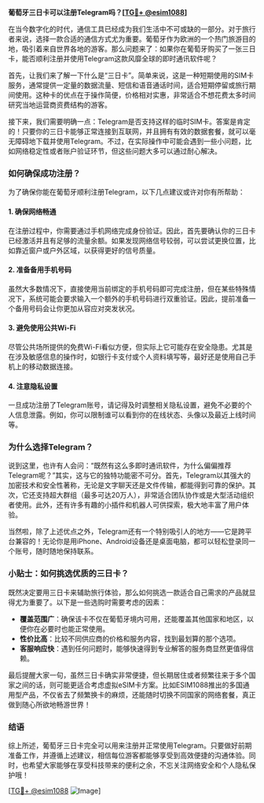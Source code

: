 **葡萄牙三日卡可以注册Telegram吗？[[TG💪+ @esim1088](https://t.me/s/esim1088)]**

在当今数字化的时代，通信工具已经成为我们生活中不可或缺的一部分。对于旅行者来说，选择一款合适的通信方式尤为重要。葡萄牙作为欧洲的一个热门旅游目的地，吸引着来自世界各地的游客。那么问题来了：如果你在葡萄牙购买了一张三日卡，能否顺利注册并使用Telegram这款风靡全球的即时通讯软件呢？

首先，让我们来了解一下什么是“三日卡”。简单来说，这是一种短期使用的SIM卡服务，通常提供一定量的数据流量、短信和语音通话时间，适合短期停留或旅行期间使用。这种卡的优点在于操作简便，价格相对实惠，非常适合不想花费太多时间研究当地运营商资费结构的游客。

接下来，我们需要明确一点：Telegram是否支持这样的临时SIM卡。答案是肯定的！只要你的三日卡能够正常连接到互联网，并且拥有有效的数据套餐，就可以毫无障碍地下载并使用Telegram。不过，在实际操作中可能会遇到一些小问题，比如网络稳定性或者账户验证环节，但这些问题大多可以通过耐心解决。

### **如何确保成功注册？**

为了确保你能在葡萄牙顺利注册Telegram，以下几点建议或许对你有所帮助：

#### **1. 确保网络畅通**
在注册过程中，你需要通过手机网络完成身份验证。因此，首先要确认你的三日卡已经激活并且有足够的流量余额。如果发现网络信号较弱，可以尝试更换位置，比如靠近窗户或户外区域，以获得更好的信号质量。

#### **2. 准备备用手机号码**
虽然大多数情况下，直接使用当前绑定的手机号码即可完成注册，但在某些特殊情况下，系统可能会要求输入一个额外的手机号码进行双重验证。因此，提前准备一个备用号码会让你更加从容应对突发状况。

#### **3. 避免使用公共Wi-Fi**
尽管公共场所提供的免费Wi-Fi看似方便，但实际上它可能存在安全隐患。尤其是在涉及敏感信息的操作时，如银行卡支付或个人资料填写等，最好还是使用自己手机上的移动数据连接。

#### **4. 注意隐私设置**
一旦成功注册了Telegram账号，请记得及时调整相关隐私设置，避免不必要的个人信息泄露。例如，你可以限制谁可以看到你的在线状态、头像以及最近上线时间等。

### **为什么选择Telegram？**

说到这里，也许有人会问：“既然有这么多即时通讯软件，为什么偏偏推荐Telegram呢？”其实，这与它的独特功能密不可分。首先，Telegram以其强大的加密技术和安全性著称，无论是文字聊天还是文件传输，都能得到可靠的保护。其次，它还支持超大群组（最多可达20万人），非常适合团队协作或是大型活动组织者使用。此外，还有许多有趣的小插件和机器人可供探索，极大地丰富了用户体验。

当然啦，除了上述优点之外，Telegram还有一个特别吸引人的地方——它是跨平台兼容的！无论你是用iPhone、Android设备还是桌面电脑，都可以轻松登录同一个账号，随时随地保持联系。

### **小贴士：如何挑选优质的三日卡？**

既然决定要用三日卡来辅助旅行体验，那么如何挑选一款适合自己需求的产品就显得尤为重要了。以下是一些选购时需要考虑的因素：

- **覆盖范围广**：确保该卡不仅在葡萄牙境内可用，还能覆盖其他国家和地区，以便你在必要时也能正常使用。
- **性价比高**：比较不同供应商的价格和服务内容，找到最划算的那个选项。
- **客服响应快**：遇到任何问题时，能够快速得到专业解答的服务商显然更值得信赖。

最后提醒大家一句，虽然三日卡确实非常便捷，但长期居住或者频繁往来于多个国家之间的话，则可能更适合考虑虚拟eSIM卡方案。比如ESIM1088推出的多国通用型产品，不仅省去了频繁换卡的麻烦，还能随时切换不同国家的网络套餐，真正做到随心所欲地畅游世界！

### **结语**

综上所述，葡萄牙三日卡完全可以用来注册并正常使用Telegram。只要做好前期准备工作，并遵循上述建议，相信每位游客都能够享受到高效便捷的沟通体验。同时，也希望大家能够在享受科技带来的便利之余，不忘关注网络安全和个人隐私保护哦！

[[TG💪+ @esim1088](https://t.me/s/esim1088) ![Image](https://i.postimg.cc/4NQfJmqS/Snipaste-2025-05-13-00-14-12.png)]